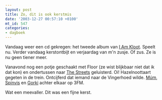 ```yaml
---
layout: post
title: Zo, dit is ook kerstmis
date: '2003-12-27 00:57:10 +0100'
mt_id: 547
categories:
- dagboek
---
```

Vandaag weer een cd gekregen: het tweede album van <a href="http://www.iamkloot.com/">I Am Kloot</a>. Speelt nu. Verder vandaag kerstontbijt en verjaardag van m'n zusje. Of zus. Ze is nu geen tiener meer.

Vanavond nog een potje geschaakt met Floor (ze wist blijkbaar niet dat ik dat kon) en ondertussen naar <a href="http://www.the-streets.co.uk/">The Streets</a> geluisterd. Oi! Hazelnoottaart gegeten in de trein. Ontcijferd dat iemand naar de Vingerhoed wilde. <a href="http://www.randomsummer.com/">M&uacute;m</a>, <a href="http://www.spinvis.nl/">Spinvis</a> en <a href="http://www.gorki.tv/">Gorki</a> achter elkaar op 3FM.

Wat een meevaller. Dit was een fijne kerst.
